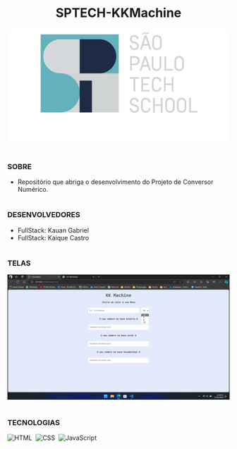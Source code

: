 <h1 align="center">SPTECH-KKMachine</h1>

<p align="center">
  <img src="sptech2.png" width="500">
</p>

#
### SOBRE

- Repositório que abriga o desenvolvimento do Projeto de Conversor Numérico.

#

### DESENVOLVEDORES

- FullStack: Kauan Gabriel
- FullStack: Kaique Castro

#

### TELAS

<p align="center">
  <img src="kk-machine/images/kk-machine.png" width="600">
</p>

#
### TECNOLOGIAS

![HTML](https://img.shields.io/badge/HTML-0D1117?style=for-the-badge&logo=html5&labelColor=0D1117)&nbsp;
![CSS](https://img.shields.io/badge/CSS-0D1117?style=for-the-badge&logo=CSS3&logoColor=1572B6&labelColor=0D1117)&nbsp;
![JavaScript](https://img.shields.io/badge/JavaScript-0D1117?style=for-the-badge&logo=javascript&labelColor=0D1117&textColor=0D1117)&nbsp;
